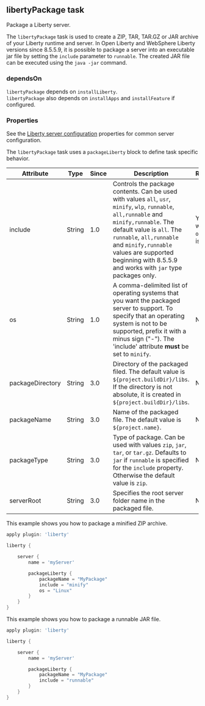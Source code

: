 ## libertyPackage task

Package a Liberty server.

The `libertyPackage` task is used to create a ZIP, TAR, TAR.GZ or JAR archive of your Liberty runtime and server.
In Open Liberty and WebSphere Liberty versions since 8.5.5.9, it is possible to package a server into an executable jar file by setting the `include` parameter to `runnable`. The created JAR file can be executed using the `java -jar` command.

### dependsOn
`libertyPackage` depends on `installLiberty`.  
`libertyPackage` also depends on `installApps` and `installFeature` if configured.  
  
### Properties

See the [Liberty server configuration](libertyExtensions.md#liberty-server-configuration) properties for common server configuration.

The `libertyPackage` task uses a `packageLiberty` block to define task specific behavior.

| Attribute | Type  | Since | Description | Required |
| --------- | ----- | ----- | ----------- | -------- |
| include | String | 1.0 | Controls the package contents. Can be used with values `all`, `usr`, `minify`, `wlp`, `runnable`, `all,runnable` and `minify,runnable`. The default value is `all`. The `runnable`, `all,runnable` and `minify,runnable` values are supported beginning with 8.5.5.9 and works with `jar` type packages only. | Yes, only when the `os` option is set. |
| os| String | 1.0 | A comma-delimited list of operating systems that you want the packaged server to support. To specify that an operating system is not to be supported, prefix it with a minus sign ("-"). The 'include' attribute __must__ be set to `minify`. | No |
| packageDirectory |  String | 3.0 | Directory of the packaged filed. The default value is `${project.buildDir}/libs`. If the directory is not absolute, it is created in `${project.buildDir}/libs`.| No |
| packageName |  String | 3.0 | Name of the packaged file. The default value is `${project.name}`. | No |
| packageType | String | 3.0 | Type of package. Can be used with values `zip`, `jar`, `tar`, or `tar.gz`. Defaults to `jar` if `runnable` is specified for the `include` property. Otherwise the default value is `zip`. | No |
| serverRoot |  String | 3.0 | Specifies the root server folder name in the packaged file. | No |


This example shows you how to package a minified ZIP archive.

```groovy
apply plugin: 'liberty'

liberty {

    server {
        name = 'myServer'

        packageLiberty {
            packageName = "MyPackage"
            include = "minify"
            os = "Linux"
        }
    }
}

```

This example shows you how to package a runnable JAR file.

```groovy
apply plugin: 'liberty'

liberty {

    server {
        name = 'myServer'

        packageLiberty {
            packageName = "MyPackage"
            include = "runnable"
        }   
    }
}

```
